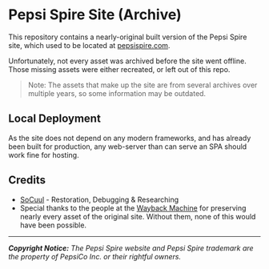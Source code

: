 # Pepsi Spire Site (Archive)  

This repository contains a nearly-original built version of the Pepsi Spire site, which used to be located at [pepsispire.com](https://pepsispire.com).  
  
Unfortunately, not every asset was archived before the site went offline.  Those missing assets were either recreated, or left out of this repo.  
  

> Note: The assets that make up the site are from several archives over multiple years, so some information may be outdated.  
  

## Local Deployment  

As the site does not depend on any modern frameworks, and has already been built for production, any web-server than can serve an SPA should work fine for hosting.  
  

## Credits  

- [SoCuul](https://github.com/socuul) - Restoration, Debugging & Researching  
- Special thanks to the people at the [Wayback Machine](https://web.archive.org/) for preserving nearly every asset of the original site. Without them, none of this would have been possible.  
  

---  


***Copyright Notice:*** 
*The Pepsi Spire website and Pepsi Spire trademark are the property of PepsiCo Inc. or their rightful owners.*